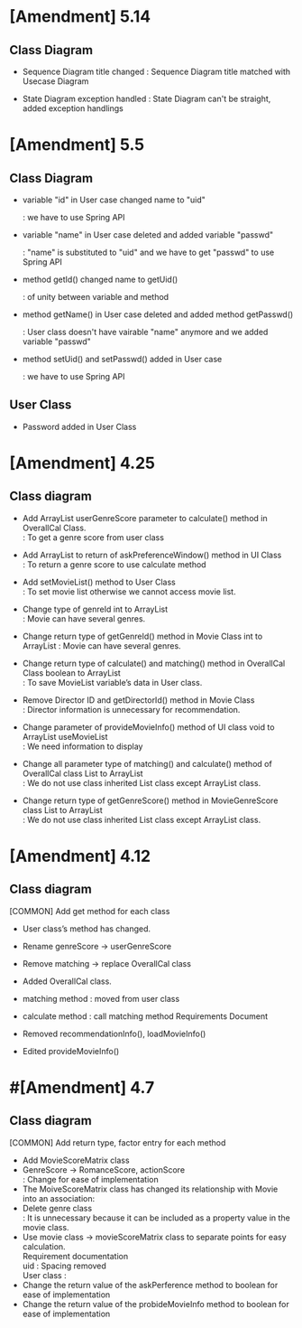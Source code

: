 # [Amendment] 5.14
## Class Diagram

- Sequence Diagram title changed
	: Sequence Diagram title matched with Usecase Diagram
	
- State Diagram exception handled
	: State Diagram can't be straight, added exception handlings

# [Amendment] 5.5
## Class Diagram

- variable "id" in User case changed name to "uid" 

  : we have to use Spring API

- variable "name" in User case deleted and added variable "passwd" 

  : "name" is substituted to "uid" and we have to get "passwd" to use Spring API

- method getId() changed name to getUid() 

  : of unity between variable and method

- method getName() in User case deleted and added method getPasswd() 

  : User class doesn't have vairable "name" anymore and we added variable "passwd"

- method setUid() and setPasswd() added in User case 

  : we have to use Spring API

## User Class

- Password added in User Class

# [Amendment] 4.25
## Class diagram

- Add ArrayList<Integer> userGenreScore parameter to calculate() method in OverallCal Class.<br>
	: To get a genre score from user class<br>
	
- Add ArrayList<Integer> to return of askPreferenceWindow() method in UI Class<br>
	: To return a genre score to use calculate method<br>
	
- Add setMovieList() method to User Class<br>
	: To set movie list otherwise we cannot access movie list.
- Change type of genreId int to ArrayList<Integer><br>
	: Movie can have several genres.
- Change return type of getGenreId() method in Movie Class int to ArrayList<Integer>
	: Movie can have several genres.
- Change return type of calculate() and matching() method in OverallCal Class boolean to ArrayList<Integer><br>
	: To save MovieList variable’s data in User class.
- Remove Director ID and getDirectorId() method in Movie Class<br>
	: Director information is unnecessary for recommendation.
- Change parameter of provideMovieInfo() method of UI class void to ArrayList<Integer> useMovieList<br>
	: We need information to display
- Change all parameter type of matching() and calculate() method of OverallCal class List<Integer> to ArrayList<Integer><br>
	: We do not use class inherited List class except ArrayList class.
- Change return type of getGenreScore() method in MovieGenreScore class List<Integer> to ArrayList<Integer><br>
	: We do not use class inherited List class except ArrayList class.
# [Amendment] 4.12

## Class diagram

[COMMON] Add get method for each class

- User class’s method has changed.<br>

- Rename genreScore -> userGenreScore
- Remove matching -> replace OverallCal class
- Added OverallCal class.
- matching method : moved from user class 
- calculate method : call matching method
Requirements Document
- Removed recommendationInfo(), loadMovieInfo()
- Edited provideMovieInfo()

# #[Amendment] 4.7

## Class diagram

[COMMON] Add return type, factor entry for each method

- Add MovieScoreMatrix class<br>
- GenreScore -> RomanceScore, actionScore<br>
  : Change for ease of implementation<br>
- The MoiveScoreMatrix class has changed its relationship with Movie into an association:
- Delete genre class<br>: It is unnecessary because it can be included as a property value in the movie class.
- Use movie class -> movieScoreMatrix class to separate points for easy calculation.<br>
  Requirement documentation<br>
  uid : Spacing removed<br>
  User class :
- Change the return value of the askPerference method to boolean for ease of implementation
- Change the return value of the probideMovieInfo method to boolean for ease of implementation

